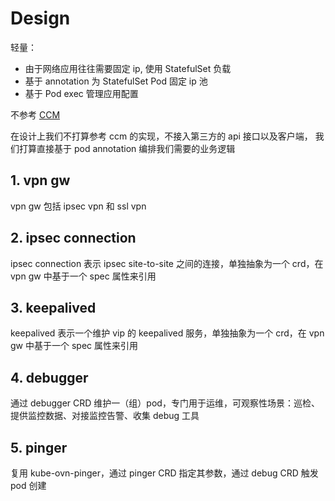 # Design

轻量：

- 由于网络应用往往需要固定 ip, 使用 StatefulSet 负载
- 基于 annotation 为 StatefulSet Pod 固定 ip 池
- 基于 Pod exec 管理应用配置

不参考 [CCM](https://kubernetes.io/zh-cn/docs/concepts/architecture/cloud-controller/)

在设计上我们不打算参考 ccm 的实现，不接入第三方的 api 接口以及客户端， 我们打算直接基于 pod annotation 编排我们需要的业务逻辑

## 1. vpn gw

vpn gw 包括 ipsec vpn 和 ssl vpn

## 2. ipsec connection

ipsec connection 表示 ipsec site-to-site 之间的连接，单独抽象为一个 crd，在 vpn gw 中基于一个 spec 属性来引用

## 3. keepalived

keepalived 表示一个维护 vip 的 keepalived 服务，单独抽象为一个 crd，在 vpn gw 中基于一个 spec 属性来引用

## 4. debugger

通过 debugger CRD 维护一（组）pod，专门用于运维，可观察性场景：巡检、提供监控数据、对接监控告警、收集 debug 工具

## 5. pinger

复用 kube-ovn-pinger，通过 pinger CRD 指定其参数，通过 debug CRD 触发 pod 创建
